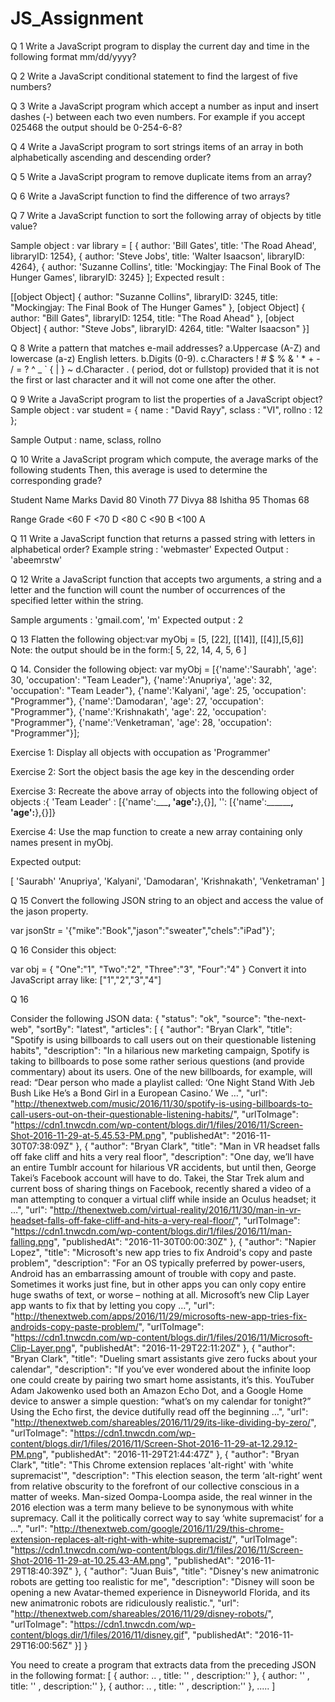 # JS_Assignment
Q 1 Write a JavaScript program to display the current day and time in the following format mm/dd/yyyy?

Q 2 Write a JavaScript conditional statement to find the largest of five numbers?

Q 3 Write a JavaScript program which accept a number as input and insert dashes (-) between each two even numbers. For example if you accept 025468 the output should be 0-254-6-8?

Q 4 Write a JavaScript program to sort strings items of an array in both alphabetically ascending and descending order?

Q 5 Write a JavaScript program to remove duplicate items from an array?

Q 6 Write a JavaScript function to find the difference of two arrays?

Q 7 Write a JavaScript function to sort the following array of objects by title value?

Sample object :
var library = [
{ author: 'Bill Gates', title: 'The Road Ahead', libraryID: 1254},
{ author: 'Steve Jobs', title: 'Walter Isaacson', libraryID: 4264},
{ author: 'Suzanne Collins', title: 'Mockingjay: The Final Book of The Hunger Games', libraryID: 3245}
];
Expected result :

[[object Object] {
author: "Suzanne Collins",
libraryID: 3245,
title: "Mockingjay: The Final Book of The Hunger Games"
}, [object Object] {
author: "Bill Gates",
libraryID: 1254,
title: "The Road Ahead"
}, [object Object] {
author: "Steve Jobs",
libraryID: 4264,
title: "Walter Isaacson"
}]

Q 8 Write a pattern that matches e-mail addresses?
a.Uppercase (A-Z) and lowercase (a-z) English letters.
b.Digits (0-9).
c.Characters ! # $ % & ' * + - / = ? ^ _ ` { | } ~
d.Character . ( period, dot or fullstop) provided that it   is not the first or last character and it will not come   one after the other.

Q 9 Write a JavaScript program to list the properties of a JavaScript object?
Sample object :
var student = {
name : "David Rayy",
sclass : "VI",
rollno : 12 };

Sample Output : name, sclass, rollno

Q 10 Write a JavaScript program which compute, the average marks of the following students Then, this average is used to determine the corresponding grade?

Student Name    Marks
David        80
Vinoth        77
Divya        88
Ishitha        95
Thomas        68

Range    Grade
<60    F
<70    D
<80    C
<90    B
<100    A

Q 11 Write a JavaScript function that returns a passed string    with letters in alphabetical order?
Example string : 'webmaster'
Expected Output : 'abeemrstw'


Q 12 Write a JavaScript function that accepts two arguments,    a string and a letter and the function will    count the number of occurrences of the specified letter within the    string.

Sample arguments : 'gmail.com', 'm'
Expected output : 2

Q 13 Flatten the following object:var myObj = [5, [22], [[14]], [[4]],[5,6]]
Note: the output should be in the form:[ 5, 22, 14, 4, 5, 6 ]


Q 14. Consider the following object:
var myObj =
[{'name':'Saurabh', 'age': 30, 'occupation': "Team Leader"},
{'name':'Anupriya', 'age': 32, 'occupation': "Team Leader"},
{'name':'Kalyani', 'age': 25, 'occupation': "Programmer"},
{'name':'Damodaran', 'age': 27, 'occupation': "Programmer"},
{'name':'Krishnakath', 'age': 22, 'occupation': "Programmer"},
{'name':'Venketraman', 'age': 28, 'occupation': "Programmer"}];

Exercise 1: Display all objects with occupation as 'Programmer'

Exercise 2: Sort the object basis the age key in the descending order


Exercise 3: Recreate the above array of objects into the following object of objects :{ 'Team Leader' : [{'name':_____________, 'age':__________},{}],
'<anotheroccupation>': [{'name':______________, 'age':________},{}]}

Exercise 4: Use the map function to create a new array containing only names present in myObj.

Expected output:

[ 'Saurabh'
 'Anupriya',
 'Kalyani',
 'Damodaran',
 'Krishnakath',
 'Venketraman' ]


Q 15 Convert the following JSON string to an object and access the value of the jason property.

var jsonStr = '{"mike":"Book","jason":"sweater","chels":"iPad"}';


Q 16 Consider this object:

var obj = {
"One":"1",
"Two":"2",
"Three":"3",
"Four":"4"
}
Convert it into JavaScript array like:
["1","2","3","4"]

Q 16

Consider the following JSON data:
{
"status": "ok",
"source": "the-next-web",
"sortBy": "latest",
"articles": [
 {
"author": "Bryan Clark",
"title": "Spotify is using billboards to call users out on their questionable listening habits",
"description": "In a hilarious new marketing campaign, Spotify is taking to billboards to pose some rather serious questions (and provide commentary) about its users. One of the new billboards, for example, will read: “Dear person who made a playlist called: ‘One Night Stand With Jeb Bush Like He’s a Bond Girl in a European Casino.’ We …",
"url": "http://thenextweb.com/music/2016/11/30/spotify-is-using-billboards-to-call-users-out-on-their-questionable-listening-habits/",
"urlToImage": "https://cdn1.tnwcdn.com/wp-content/blogs.dir/1/files/2016/11/Screen-Shot-2016-11-29-at-5.45.53-PM.png",
"publishedAt": "2016-11-30T07:38:09Z"
},
{
"author": "Bryan Clark",
"title": "Man in VR headset falls off fake cliff and hits a very real floor",
"description": "One day, we’ll have an entire Tumblr account for hilarious VR accidents, but until then, George Takei’s Facebook account will have to do. Takei, the Star Trek alum and current boss of sharing things on Facebook, recently shared a video of a man attempting to conquer a virtual cliff while inside an Oculus headset; it …",
"url": "http://thenextweb.com/virtual-reality/2016/11/30/man-in-vr-headset-falls-off-fake-cliff-and-hits-a-very-real-floor/",
"urlToImage": "https://cdn1.tnwcdn.com/wp-content/blogs.dir/1/files/2016/11/man-falling.png",
"publishedAt": "2016-11-30T00:00:30Z"
},
 {
"author": "Napier Lopez",
"title": "Microsoft's new app tries to fix Android's copy and paste problem",
"description": "For an OS typically preferred by power-users, Android has an embarrassing amount of trouble with copy and paste. Sometimes it works just fine, but in other apps you can only copy entire huge swaths of text, or worse – nothing at all. Microsoft’s new Clip Layer app wants to fix that by letting you copy …",
"url": "http://thenextweb.com/apps/2016/11/29/microsofts-new-app-tries-fix-androids-copy-paste-problem/",
"urlToImage": "https://cdn1.tnwcdn.com/wp-content/blogs.dir/1/files/2016/11/Microsoft-Clip-Layer.png",
"publishedAt": "2016-11-29T22:11:20Z"
},
 {
"author": "Bryan Clark",
"title": "Dueling smart assistants give zero fucks about your calendar",
"description": "If you’ve ever wondered about the infinite loop one could create by pairing two smart home assistants, it’s this. YouTuber Adam Jakowenko used both an Amazon Echo Dot, and a Google Home device to answer a simple question: “what’s on my calendar for tonight?” Using the Echo first, the device dutifully read off the beginning …",
"url": "http://thenextweb.com/shareables/2016/11/29/its-like-dividing-by-zero/",
"urlToImage": "https://cdn1.tnwcdn.com/wp-content/blogs.dir/1/files/2016/11/Screen-Shot-2016-11-29-at-12.29.12-PM.png",
"publishedAt": "2016-11-29T21:44:47Z"
},
 {
"author": "Bryan Clark",
"title": "This Chrome extension replaces 'alt-right' with 'white supremacist'",
"description": "This election season, the term ‘alt-right’ went from relative obscurity to the forefront of our collective conscious in a matter of weeks. Man-sized Oompa-Loompa aside, the real winner in the 2016 election was a term many believe to be synonymous with white supremacy. Call it the politically correct way to say ‘white supremacist’ for a …",
"url": "http://thenextweb.com/google/2016/11/29/this-chrome-extension-replaces-alt-right-with-white-supremacist/",
"urlToImage": "https://cdn1.tnwcdn.com/wp-content/blogs.dir/1/files/2016/11/Screen-Shot-2016-11-29-at-10.25.43-AM.png",
"publishedAt": "2016-11-29T18:40:39Z"
},
{
"author": "Juan Buis",
"title": "Disney's new animatronic robots are getting too realistic for me",
"description": "Disney will soon be opening a new Avatar-themed experience in Disneyworld Florida, and its new animatronic robots are ridiculously realistic.",
"url": "http://thenextweb.com/shareables/2016/11/29/disney-robots/",
"urlToImage": "https://cdn1.tnwcdn.com/wp-content/blogs.dir/1/files/2016/11/disney.gif",
"publishedAt": "2016-11-29T16:00:56Z"
}]
}



You need to create a program that extracts data from the preceding JSON in the following format:
[
    {  author: .. , title: '' , description:'' },
    {  author: '' , title: '' , description:'' },
    {  author: .. , title: '' , description:'' },
     .....
]
